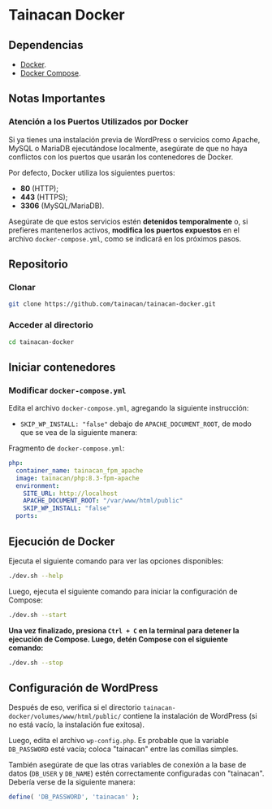 # Tainacan Docker

## Dependencias

* [Docker](https://www.docker.com/).
* [Docker Compose](https://docs.docker.com/compose/).

## Notas Importantes

### Atención a los Puertos Utilizados por Docker

Si ya tienes una instalación previa de WordPress o servicios como Apache, MySQL o MariaDB ejecutándose localmente, asegúrate de que no haya conflictos con los puertos que usarán los contenedores de Docker.

Por defecto, Docker utiliza los siguientes puertos:

* **80** (HTTP);
* **443** (HTTPS);
* **3306** (MySQL/MariaDB).

Asegúrate de que estos servicios estén **detenidos temporalmente** o, si prefieres mantenerlos activos, **modifica los puertos expuestos** en el archivo `docker-compose.yml`, como se indicará en los próximos pasos.

## Repositorio

### Clonar

```bash
git clone https://github.com/tainacan/tainacan-docker.git
```

### Acceder al directorio

```bash
cd tainacan-docker
```

## Iniciar contenedores

### Modificar `docker-compose.yml`

Edita el archivo `docker-compose.yml`, agregando la siguiente instrucción:

* `SKIP_WP_INSTALL: "false"` debajo de `APACHE_DOCUMENT_ROOT`, de modo que se vea de la siguiente manera:

Fragmento de `docker-compose.yml`:

```yml
php:
  container_name: tainacan_fpm_apache
  image: tainacan/php:8.3-fpm-apache
  environment:
    SITE_URL: http://localhost
    APACHE_DOCUMENT_ROOT: "/var/www/html/public"
    SKIP_WP_INSTALL: "false"
  ports:
```

## Ejecución de Docker

Ejecuta el siguiente comando para ver las opciones disponibles:

```bash
./dev.sh --help
```

Luego, ejecuta el siguiente comando para iniciar la configuración de Compose:

```bash
./dev.sh --start
```

**Una vez finalizado, presiona `Ctrl + C` en la terminal para detener la ejecución de Compose. Luego, detén Compose con el siguiente comando:**

```bash
./dev.sh --stop
```

## Configuración de WordPress

Después de eso, verifica si el directorio `tainacan-docker/volumes/www/html/public/` contiene la instalación de WordPress (si no está vacío, la instalación fue exitosa).

Luego, edita el archivo `wp-config.php`. Es probable que la variable `DB_PASSWORD` esté vacía; coloca "tainacan" entre las comillas simples.

También asegúrate de que las otras variables de conexión a la base de datos (`DB_USER` y `DB_NAME`) estén correctamente configuradas con "tainacan". Debería verse de la siguiente manera:

```php
define( 'DB_PASSWORD', 'tainacan' );
```
